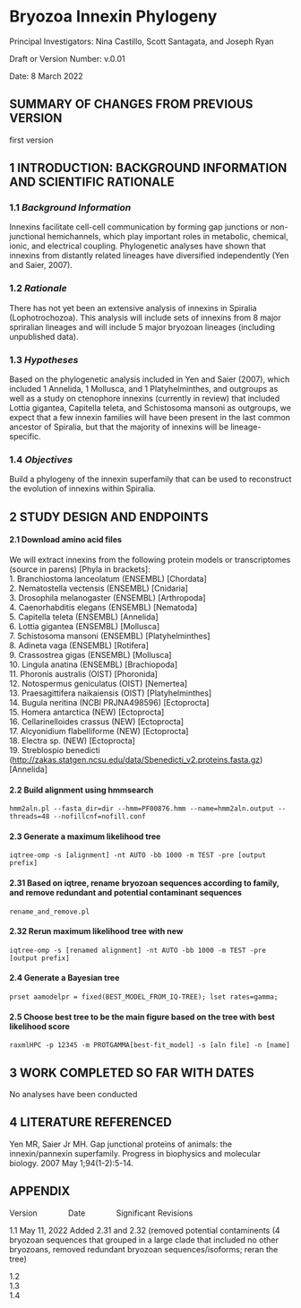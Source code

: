 # Bryozoa Innexin Phylogeny
 Principal Investigators: Nina Castillo, Scott Santagata, and Joseph Ryan 
 
 Draft or Version Number: v.0.01 
 
 Date: 8 March 2022

## SUMMARY OF CHANGES FROM PREVIOUS VERSION
first version

## 1 INTRODUCTION: BACKGROUND INFORMATION AND SCIENTIFIC RATIONALE  

### 1.1 _Background Information_  

Innexins facilitate cell-cell communication by forming gap junctions or non-junctional hemichannels, which play important roles in metabolic, chemical, ionic, and electrical coupling. Phylogenetic analyses have shown that innexins from distantly related lineages have diversified independently (Yen and Saier, 2007).

### 1.2 _Rationale_  

There has not yet been an extensive analysis of innexins in Spiralia (Lophotrochozoa). This analysis will include sets of innexins from 8 major spriralian lineages and will include 5 major bryozoan lineages (including unpublished data). 

### 1.3 _Hypotheses_  

Based on the phylogenetic analysis included in Yen and Saier (2007), which included 1 Annelida, 1 Mollusca, and 1 Platyhelminthes, and outgroups as well as a study on ctenophore innexins (currently in review) that included Lottia gigantea, Capitella teleta, and Schistosoma mansoni as outgroups, we expect that a few innexin families will have been present in the last common ancestor of Spiralia, but that the majority of innexins will be lineage-specific.  

### 1.4 _Objectives_  

Build a phylogeny of the innexin superfamily that can be used to reconstruct the evolution of innexins within Spiralia.

## 2 STUDY DESIGN AND ENDPOINTS  

#### 2.1 Download amino acid files

We will extract innexins from the following protein models or transcriptomes (source in parens) [Phyla in brackets]:<br>
    1. Branchiostoma lanceolatum (ENSEMBL) [Chordata]<br>
    2. Nematostella vectensis (ENSEMBL) [Cnidaria]<br>
    3. Drosophila melanogaster (ENSEMBL) [Arthropoda]<br>
    4. Caenorhabditis elegans (ENSEMBL) [Nematoda]<br>
    5. Capitella teleta (ENSEMBL) [Annelida]<br>
    6. Lottia gigantea (ENSEMBL) [Mollusca]<br>
    7. Schistosoma mansoni (ENSEMBL) [Platyhelminthes]<br>
    8. Adineta vaga (ENSEMBL) [Rotifera]<br>
    9. Crassostrea gigas (ENSEMBL) [Mollusca]<br>
    10. Lingula anatina (ENSEMBL) [Brachiopoda]<br>
    11. Phoronis australis (OIST) [Phoronida]<br>
    12. Notospermus geniculatus (OIST) [Nemertea]<br>
    13. Praesagittifera naikaiensis (OIST) [Platyhelminthes]<br>
    14. Bugula neritina (NCBI PRJNA498596) [Ectoprocta]<br>
    15. Homera antarctica (NEW) [Ectoprocta]<br>
    16. Cellarinelloides crassus (NEW) [Ectoprocta]<br>
    17. Alcyonidium flabelliforme (NEW) [Ectoprocta]<br>
    18. Electra sp. (NEW) [Ectoprocta]<br>
    19. Streblospio benedicti (http://zakas.statgen.ncsu.edu/data/Sbenedicti_v2.proteins.fasta.gz) [Annelida]

#### 2.2 Build alignment using hmmsearch  

```
hmm2aln.pl --fasta_dir=dir --hmm=PF00876.hmm --name=hmm2aln.output --threads=48 --nofillcnf=nofill.conf
```

#### 2.3 Generate a maximum likelihood tree  

```
iqtree-omp -s [alignment] -nt AUTO -bb 1000 -m TEST -pre [output prefix] 
```

#### 2.31 Based on iqtree, rename bryozoan sequences according to family, and remove redundant and potential contaminant sequences

```
rename_and_remove.pl
```

#### 2.32 Rerun maximum likelihood tree with new 

```
iqtree-omp -s [renamed alignment] -nt AUTO -bb 1000 -m TEST -pre [output prefix] 
```

#### 2.4 Generate a Bayesian tree

```
prset aamodelpr = fixed(BEST_MODEL_FROM_IQ-TREE); lset rates=gamma;
```

#### 2.5 Choose best tree to be the main figure based on the tree with best likelihood score

```
raxmlHPC -p 12345 -m PROTGAMMA[best-fit_model] -s [aln file] -n [name]
```

## 3 WORK COMPLETED SO FAR WITH DATES  

No analyses have been conducted

## 4 LITERATURE REFERENCED

Yen MR, Saier Jr MH. Gap junctional proteins of animals: the innexin/pannexin superfamily. Progress in biophysics and molecular biology. 2007 May 1;94(1-2):5-14.

## APPENDIX

Version&nbsp; &nbsp; &nbsp; &nbsp;&nbsp;&nbsp;&nbsp;&nbsp;&nbsp; &nbsp;Date&nbsp; &nbsp; &nbsp; &nbsp; &nbsp; &nbsp; &nbsp; Significant Revisions  

1.1   May 11, 2022  Added 2.31 and 2.32 (removed potential contaminents (4 bryozoan sequences that grouped in a large clade that included no other bryozoans, removed redundant bryozoan sequences/isoforms; reran the tree)

1.2  
1.3  
1.4  
